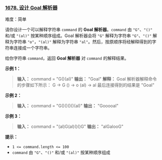 ### [1678\. 设计 Goal 解析器](https://leetcode.cn/problems/goal-parser-interpretation/)

难度：简单

请你设计一个可以解释字符串 `command` 的 **Goal 解析器**。`command` 由 `"G"`、`"()"` 和/或 `"(al)"` 按某种顺序组成。Goal 解析器会将 `"G"` 解释为字符串 `"G"`、`"()"` 解释为字符串 `"o"`，`"(al)"` 解释为字符串 `"al"`。然后，按原顺序将经解释得到的字符串连接成一个字符串。

给你字符串 `command`，返回 **Goal 解析器** 对 `command` 的解释结果。

**示例 1：**

> **输入：** command = "G()(al)"
> **输出：** "Goal"
> **解释：** Goal 解析器解释命令的步骤如下所示：
> G -> G
> () -> o
> (al) -> al
> 最后连接得到的结果是 "Goal"

**示例 2：**

> **输入：** command = "G()()()()(al)"
> **输出：** "Gooooal"

**示例 3：**

> **输入：** command = "(al)G(al)()()G"
> **输出：** "alGalooG"

**提示：**

- `1 <= command.length <= 100`
- `command` 由 `"G"`、`"()"` 和/或 `"(al)"` 按某种顺序组成
